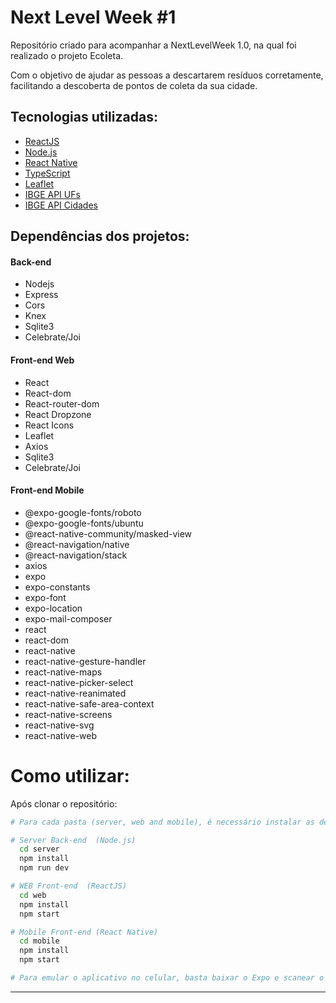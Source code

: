  <h1>Next Level Week #1</h1>

Repositório criado para acompanhar a NextLevelWeek 1.0, na qual foi realizado o projeto Ecoleta.

Com o objetivo de ajudar as pessoas a descartarem resíduos corretamente, facilitando a descoberta de pontos de coleta da sua cidade.

## Tecnologias utilizadas:

-  [ReactJS](https://reactjs.org/)
-  [Node.js](https://nodejs.org/en/docs/)
-  [React Native](https://reactnative.dev/)
-  [TypeScript](https://www.typescriptlang.org/)
-  [Leaflet](https://leafletjs.com/examples/)
-  [IBGE API UFs](https://servicodados.ibge.gov.br/api/v1/localidades/estados)
-  [IBGE API Cidades](https://servicodados.ibge.gov.br/api/v1/localidades/estados/BA/municipios)

## Dependências dos projetos:

<h4>Back-end</h4>

- Nodejs
- Express
- Cors
- Knex
- Sqlite3
- Celebrate/Joi

<h4>Front-end Web</h4>
<ul>
  <li>React</li>
  <li>React-dom</li>
  <li>React-router-dom</li>
  <li>React Dropzone</li>
  <li>React Icons</li>
  <li>Leaflet</li>
  <li>Axios</li>
  <li>Sqlite3</li>
  <li>Celebrate/Joi</li>
</ul>

<h4>Front-end Mobile</h4>

- @expo-google-fonts/roboto
- @expo-google-fonts/ubuntu
- @react-native-community/masked-view
- @react-navigation/native
- @react-navigation/stack
- axios
- expo
- expo-constants
- expo-font
- expo-location
- expo-mail-composer
- react
- react-dom
- react-native
- react-native-gesture-handler
- react-native-maps
- react-native-picker-select
- react-native-reanimated
- react-native-safe-area-context
- react-native-screens
- react-native-svg
- react-native-web

# Como utilizar:

<p>Após clonar o repositório:</p>

```bash
# Para cada pasta (server, web and mobile), é necessário instalar as dependências:

# Server Back-end  (Node.js)
  cd server
  npm install
  npm run dev

# WEB Front-end  (ReactJS)
  cd web
  npm install
  npm start

# Mobile Front-end (React Native)
  cd mobile
  npm install
  npm start

# Para emular o aplicativo no celular, basta baixar o Expo e scanear o QRCode
```
---
